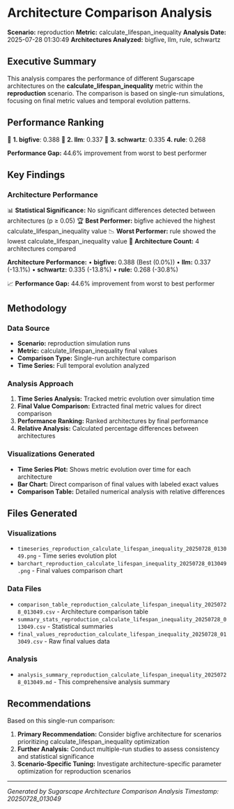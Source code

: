 # Architecture Comparison Analysis

**Scenario:** reproduction
**Metric:** calculate_lifespan_inequality
**Analysis Date:** 2025-07-28 01:30:49
**Architectures Analyzed:** bigfive, llm, rule, schwartz

## Executive Summary

This analysis compares the performance of different Sugarscape architectures on the **calculate_lifespan_inequality** metric within the **reproduction** scenario. The comparison is based on single-run simulations, focusing on final metric values and temporal evolution patterns.

## Performance Ranking

🥇 **1. bigfive**: 0.388
🥈 **2. llm**: 0.337
🥉 **3. schwartz**: 0.335
   **4. rule**: 0.268

**Performance Gap:** 44.6% improvement from worst to best performer

## Key Findings

### Architecture Performance
📊 **Statistical Significance:** No significant differences detected between architectures (p ≥ 0.05)
🏆 **Best Performer:** bigfive achieved the highest calculate_lifespan_inequality value
📉 **Worst Performer:** rule showed the lowest calculate_lifespan_inequality value
🔢 **Architecture Count:** 4 architectures compared

**Architecture Performance:**
• **bigfive:** 0.388 (Best (0.0%))
• **llm:** 0.337 (-13.1%)
• **schwartz:** 0.335 (-13.8%)
• **rule:** 0.268 (-30.8%)

📈 **Performance Gap:** 44.6% improvement from worst to best performer

## Methodology

### Data Source
- **Scenario:** reproduction simulation runs
- **Metric:** calculate_lifespan_inequality final values
- **Comparison Type:** Single-run architecture comparison
- **Time Series:** Full temporal evolution analyzed

### Analysis Approach
1. **Time Series Analysis:** Tracked metric evolution over simulation time
2. **Final Value Comparison:** Extracted final metric values for direct comparison
3. **Performance Ranking:** Ranked architectures by final performance
4. **Relative Analysis:** Calculated percentage differences between architectures

### Visualizations Generated
- **Time Series Plot:** Shows metric evolution over time for each architecture
- **Bar Chart:** Direct comparison of final values with labeled exact values
- **Comparison Table:** Detailed numerical analysis with relative differences

## Files Generated

### Visualizations
- `timeseries_reproduction_calculate_lifespan_inequality_20250728_013049.png` - Time series evolution plot
- `barchart_reproduction_calculate_lifespan_inequality_20250728_013049.png` - Final values comparison chart

### Data Files
- `comparison_table_reproduction_calculate_lifespan_inequality_20250728_013049.csv` - Architecture comparison table
- `summary_stats_reproduction_calculate_lifespan_inequality_20250728_013049.csv` - Statistical summaries
- `final_values_reproduction_calculate_lifespan_inequality_20250728_013049.csv` - Raw final values data

### Analysis
- `analysis_summary_reproduction_calculate_lifespan_inequality_20250728_013049.md` - This comprehensive analysis summary

## Recommendations

Based on this single-run comparison:
1. **Primary Recommendation:** Consider bigfive architecture for scenarios prioritizing calculate_lifespan_inequality optimization
2. **Further Analysis:** Conduct multiple-run studies to assess consistency and statistical significance
3. **Scenario-Specific Tuning:** Investigate architecture-specific parameter optimization for reproduction scenarios


---
*Generated by Sugarscape Architecture Comparison Analysis*
*Timestamp: 20250728_013049*
